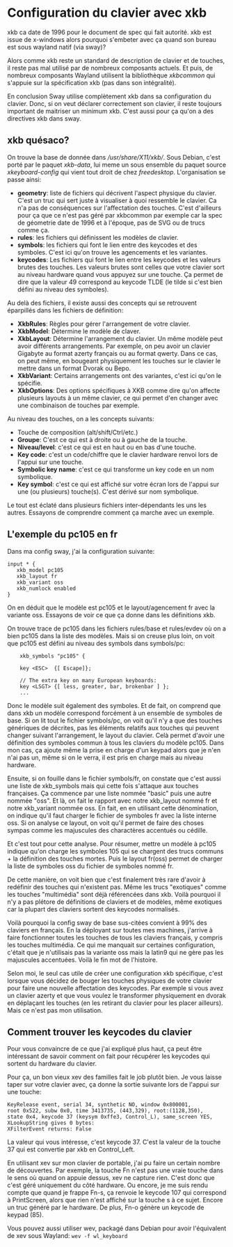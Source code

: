 # Configuration du clavier avec xkb

xkb ca date de 1996 pour le document de spec qui fait autorité. xkb est issue de x-windows alors pourquoi s'embeter avec ça quand son bureau est sous wayland natif (via sway)?

Alors comme xkb reste un standard de description de clavier et de touches, il reste pas mal utilisé par de nombreux composants actuels. Et puis, de nombreux composants Wayland utilisent la bibliothèque *xkbcommon* qui s'appuie sur la spécification xkb (pas dans son intégralité).

En conclusion Sway utilise complètement xkb dans sa configuration du clavier. Donc, si on veut déclarer correctement son clavier, il reste toujours important de maitriser un minimum xkb. C'est aussi pour ça qu'on a des directives xkb dans sway.

## xkb quésaco?
On trouve la base de donnée dans */usr/share/X11/xkb/*. Sous Debian, c'est porté par le paquet *xkb-data*, lui meme un sous ensemble du paquet source *xkeyboard-config* qui vient tout droit de chez *freedesktop*.
L'organisation se passe ainsi:

* **geometry**: liste de fichiers qui décrivent l'aspect physique du clavier. C'est un truc qui sert juste à visualiser à quoi ressemble le clavier. Ca n'a pas de conséquences sur l'affectation des touches. C'est d'ailleurs pour ça que ce n'est pas géré par xkbcommon par exemple car la spec de géometrie date de 1996 et à l'époque, pas de SVG ou de trucs comme ça.
* **rules**: les fichiers qui définissent les modèles de clavier.
* **symbols**: les fichiers qui font le lien entre des keycodes et des symboles. C'est ici qu'on trouve les agencements et les variantes.
* **keycodes**: Les fichiers qui font le lien entre les keycodes et les valeurs brutes des touches. Les valeurs brutes sont celles que votre clavier sort au niveau hardware quand vous appuyez sur une touche. Ça permet de dire que la valeur 49 correspond au keycode TLDE (le tilde si c'est bien défini au niveau des symboles).

Au delà des fichiers, il existe aussi des concepts qui se retrouvent éparpillés dans les fichiers de définition:

* **XkbRules**: Règles pour gérer l'arrangement de votre clavier.
* **XkbModel**: Détermine le modèle de claver.
* **XkbLayout**: Détermine l'arrangement du clavier. Un même modèle peut avoir différents arrangements. Par exemple, on peu avoir un clavier Gigabyte au format azerty français ou au format qwerty. Dans ce cas, on peut même, en bougeant physiquement les touches sur le clavier le mettre dans un format Dvorak ou Bepo.
* **XkbVariant**: Certains arrangements ont des variantes, c'est ici qu'on le spécifie.
* **XkbOptions**: Des options spécifiques à XKB comme dire qu'on affecte plusieurs layouts à un même clavier, ce qui permet d'en changer avec une combinaison de touches par exemple.

Au niveau des touches, on a les concepts suivants:

* Touche de composition (alt/shift/Ctrl/etc.)
* **Groupe**: C'est ce qui est à droite ou à gauche de la touche.
* **Niveau/level**: c'est ce qui est en haut ou en bas d'une touche.
* **Key code**: c'est un code/chiffre que le clavier hardware renvoi lors de l'appui sur une touche.
* **Symbolic key name**: c'est ce qui transforme un key code en un nom symbolique.
* **Key symbol**: c'est ce qui est affiché sur votre écran lors de l'appui sur une (ou plusieurs) touche(s). C'est dérivé sur nom symbolique.

Le tout est éclaté dans plusieurs fichiers inter-dépendants les uns les autres. Essayons de comprendre comment ça marche avec un exemple.

## L'exemple du pc105 en fr

Dans ma config sway, j'ai la configuration suivante:

```
input * {
   xkb_model pc105
   xkb_layout fr
   xkb_variant oss
   xkb_numlock enabled
}
```

On en déduit que le modèle est pc105 et le layout/agencement fr avec la variante oss. Essayons de voir ce que ça donne dans les définitions xkb.

On trouve trace de pc105 dans les fichiers rules/base et rules/evdev où on a bien pc105 dans la liste des modèles. Mais si on creuse plus loin, on voit que pc105 est défini au niveau des symbols dans symbols/pc:

```
    xkb_symbols "pc105" {

    key <ESC>  {[ Escape]};

    // The extra key on many European keyboards:
    key <LSGT> {[ less, greater, bar, brokenbar ] };
    ...
```

Donc le modèle suit également des symboles. Et de fait, on comprend que dans xkb un modèle correspond forcément à un ensemble de symboles de base. Si on lit tout le fichier symbols/pc, on voit qu'il n'y a que des touches génériques de décrites, pas les éléments relatifs aux touches qui peuvent changer suivant l'arrangement, le layout du clavier. Celà permet d'avoir une définition des symboles commun à tous les claviers du modèle pc105. Dans mon cas, ça ajoute même la prise en charge d'un keypad alors que je n'en n'ai pas un, même si on le verra, il est pris en charge mais au niveau hardware.

Ensuite, si on fouille dans le fichier symbols/fr, on constate que c'est aussi une liste de xkb_symbols mais qui cette fois s'attaque aux touches françaises. Ça commence par une liste nommée "basic" puis une autre nommée "oss". Et là, on fait le rapport avec notre xkb_layout nommé fr et notre xkb_variant nommée oss. En fait, en en utilisant cette dénomination, on indique qu'il faut charger le fichier de symboles fr avec la liste interne oss. Si on analyse ce layout, on voit qu'il permet de faire des choses sympas comme les majuscules des charactères accentués ou cédille.

Et c'est tout pour cette analyse. Pour résumer, mettre un modèle à pc105 indique qu'on charge les symboles 105 qui se chargent des trucs communs + la définition des touches mortes. Puis le layout fr(oss) permet de charger la liste de symboles oss du fichier de symboles nommé fr.

De cette manière, on voit bien que c'est finalement très rare d'avoir à redéfinir des touches qui n'existent pas. Même les trucs "exotiques" comme les touches "multimédia" sont déjà référencées dans xkb. Voilà pourquoi il n'y a pas plétore de définitions de claviers et de modèles, même exotiques car la plupart des claviers sortent des keycodes normalisés.

Voilà pourquoi la config sway de base sus-citées convient à 99% des claviers en français. En la déployant sur toutes mes machines, j'arrive à faire fonctionner toutes les touches de tous les claviers français, y compris les touches multimédia. Ce qui me manquait sur certaines configuration, c'était que je n'utilisais pas la variante oss mais la latin9 qui ne gère pas les majuscules accentuées. Voilà le fin mot de l'histoire.

Selon moi, le seul cas utile de créer une configuration xkb spécifique, c'est lorsque vous décidez de bouger les touches physiques de votre clavier pour faire une nouvelle affectation des keycodes. Par exemple si vous avez un clavier azerty et que vous voulez le transformer physiquement en dvorak en déplaçant les touches (en les retirant du clavier pour les placer ailleurs). Mais ce n'est pas mon utilisation.

## Comment trouver les keycodes du clavier

Pour vous convaincre de ce que j'ai expliqué plus haut, ça peut être intéressant de savoir comment on fait pour récupérer les keycodes qui sortent du hardware du clavier.

Pour ça, un bon vieux xev des familles fait le job plutôt bien. Je vous laisse taper sur votre clavier avec, ça donne la sortie suivante lors de l'appui sur une touche:

```
KeyRelease event, serial 34, synthetic NO, window 0x800001,
root 0x522, subw 0x0, time 3413735, (443,329), root:(1128,350),
state 0x4, keycode 37 (keysym 0xffe3, Control_L), same_screen YES,
XLookupString gives 0 bytes:
XFilterEvent returns: False
```

La valeur qui vous intéresse, c'est keycode 37. C'est la valeur de la touche 37 qui est convertie par xkb en Control_Left.

En utilisant xev sur mon clavier de portable, j'ai pu faire un certain nombre de découvertes. Par exemple, la touche Fn n'est pas une vraie touche dans le sens où quand on appuie dessus, xev ne capture rien. C'est donc que c'est géré uniquement du côté hardware. Ou encore, je me suis rendu compte que quand je frappe Fn-s, ça renvoie le keycode 107 qui correspond à PrintScreen, alors que rien n'est affiché sur la touche s à ce sujet. Encore un truc généré par le hardware. De plus, Fn-o génère un keycode de keypad (85).

Vous pouvez aussi utiliser wev, packagé dans Debian pour avoir l'équivalent de xev sous Wayland: `wev -f wl_keyboard`
